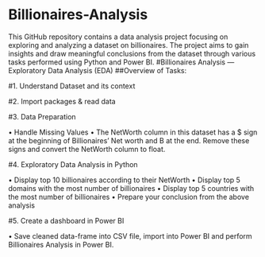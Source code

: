 # Billionaires-Analysis
This GitHub repository contains a data analysis project focusing on exploring and analyzing a dataset on billionaires. The project aims to gain insights and draw meaningful conclusions from the dataset through various tasks performed using Python and Power BI.
#Billionaires Analysis — Exploratory Data Analysis (EDA) 
##Overview of Tasks:

#1.	Understand Dataset and its context

#2.	Import packages & read data

#3.	Data Preparation

•	Handle Missing Values
•	The NetWorth column in this dataset has a $ sign at the beginning of Billionaires’ Net worth and B at the end. Remove these signs and convert the NetWorth column to float.

#4.	Exploratory Data Analysis in Python

•	Display top 10 billionaires according to their NetWorth
•	Display top 5 domains with the most number of billionaires
•	Display top 5 countries with the most number of billionaires
•	Prepare your conclusion from the above analysis

#5.	Create a dashboard in Power BI

•	Save cleaned data-frame into CSV file, import into Power BI and perform Billionaires Analysis in Power BI.
